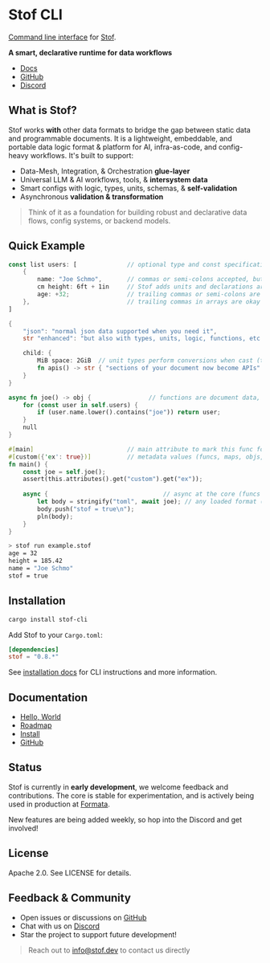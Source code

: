 # Stof CLI
[Command line interface](https://docs.stof.dev/reference/cli) for [Stof](https://stof.dev).

**A smart, declarative runtime for data workflows**
- [Docs](https://docs.stof.dev)
- [GitHub](https://github.com/dev-formata-io/stof)
- [Discord](https://discord.gg/Up5kxdeXZt)

## What is Stof?
Stof works **with** other data formats to bridge the gap between static data and programmable documents. It is a lightweight, embeddable, and portable data logic format & platform for AI, infra-as-code, and config-heavy workflows. It's built to support:

- Data-Mesh, Integration, & Orchestration **glue-layer**
- Universal LLM & AI workflows, tools, & **intersystem data**
- Smart configs with logic, types, units, schemas, & **self-validation**
- Asynchronous **validation & transformation**

> Think of it as a foundation for building robust and declarative data flows, config systems, or backend models.

## Quick Example
``` rust
const list users: [              // optional type and const specification for fields
    {
        name: "Joe Schmo",       // commas or semi-colons accepted, but optional
        cm height: 6ft + 1in     // Stof adds units and declarations are expressions
        age: +32;                // trailing commas or semi-colons are okay
    },                           // trailing commas in arrays are okay
]

{
    "json": "normal json data supported when you need it",
    str "enhanced": "but also with types, units, logic, functions, etc."

    child: {
        MiB space: 2GiB  // unit types perform conversions when cast (time, temp, mass, etc.)
        fn apis() -> str { "sections of your document now become APIs" }
    }
}

async fn joe() -> obj {                // functions are document data, just like fields
    for (const user in self.users) {
        if (user.name.lower().contains("joe")) return user;
    }
    null
}

#[main]                          // main attribute to mark this func for 'run'
#[custom({'ex': true})]          // metadata values (funcs, maps, objs, etc.)
fn main() {
    const joe = self.joe();
    assert(this.attributes().get("custom").get("ex"));
    
    async {                                // async at the core (funcs & exprs too)
        let body = stringify("toml", await joe); // any loaded format (binary & parse too)
        body.push("stof = true\n");
        pln(body);
    }
}
```
``` bash
> stof run example.stof
age = 32
height = 185.42
name = "Joe Schmo"
stof = true
```

## Installation
```bash
cargo install stof-cli
```

Add Stof to your `Cargo.toml`:
```toml
[dependencies]
stof = "0.8.*"
```

See [installation docs](https://docs.stof.dev/book/installation) for CLI instructions and more information.

## Documentation
- [Hello, World](https://docs.stof.dev/book/hello-world)
- [Roadmap](https://docs.stof.dev/roadmap)
- [Install](https://docs.stof.dev/book/installation)
- [GitHub](https://github.com/dev-formata-io/stof)

## Status
Stof is currently in **early development**, we welcome feedback and contributions. The core is stable for experimentation, and is actively being used in production at [Formata](https://formata.io).

New features are being added weekly, so hop into the Discord and get involved!

## License
Apache 2.0. See LICENSE for details.

## Feedback & Community
- Open issues or discussions on [GitHub](https://github.com/dev-formata-io/stof)
- Chat with us on [Discord](https://discord.gg/Up5kxdeXZt)
- Star the project to support future development!

> Reach out to info@stof.dev to contact us directly
